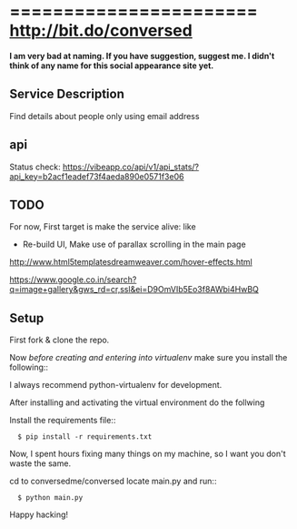 =======================
http://bit.do/conversed
=======================

**I am very bad at naming. If you have suggestion, suggest me. I didn't think of any name for this social appearance site yet.**

Service Description
-------------------

Find details about people only using email address

api
---

Status check: https://vibeapp.co/api/v1/api_stats/?api_key=b2acf1eadef73f4aeda890e0571f3e06

TODO
----

For now, First target is make the service alive: like

* Re-build UI, Make use of parallax scrolling in the main page

http://www.html5templatesdreamweaver.com/hover-effects.html

https://www.google.co.in/search?q=image+gallery&gws_rd=cr,ssl&ei=D9OmVIb5Eo3f8AWbi4HwBQ



Setup
-----

First fork & clone the repo.

Now *before creating and entering into virtualenv* make sure you install the following::

I always recommend python-virtualenv for development.

After installing and activating the virtual environment do the follwing

Install the requirements file::

      $ pip install -r requirements.txt

Now, I spent hours fixing many things on my machine, so I want you don't waste the same.

cd to conversedme/conversed locate main.py and run::

      $ python main.py

Happy hacking!

